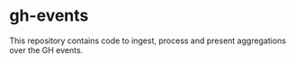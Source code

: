 # gh-events
This repository contains code to ingest, process and present aggregations over the GH events.
